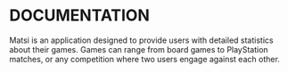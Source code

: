 # DOCUMENTATION

Matsi is an application designed to provide users with detailed statistics about their games. Games can range from board games to PlayStation matches, or any competition where two users engage against each other.
